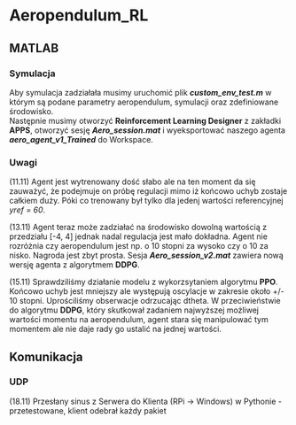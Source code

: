 # Aeropendulum_RL
## MATLAB

### Symulacja
Aby symulacja zadziałała musimy uruchomić plik ***custom_env_test.m*** w którym są podane  parametry aeropendulum, symulacji oraz zdefiniowane środowisko.    
Następnie musimy otworzyć **Reinforcement Learning Designer** z zakładki **APPS**, otworzyć sesję ***Aero_session.mat*** i wyeksportować naszego
agenta ***aero_agent_v1_Trained*** do Workspace.

### Uwagi
(11.11) Agent jest wytrenowany dość słabo ale na ten moment da się zauważyć, że podejmuje on próbę regulacji mimo iż końcowo uchyb zostaje całkiem duży. 
Póki co trenowany był tylko dla jedenj wartości referencyjnej *yref = 60*.

(13.11) Agent teraz może zadziałać na środowisko dowolną wartością z przedziału [-4, 4] jednak nadal regulacja jest mało dokładna. Agent nie rozróżnia czy aeropendulum jest np. o 10 stopni za wysoko czy o 10 za nisko. Nagroda jest zbyt prosta. Sesja ***Aero_session_v2.mat*** zawiera nową wersję agenta z algorytmem **DDPG**.

(15.11) Sprawdziliśmy działanie modelu z wykorzsytaniem algorytmu **PPO**. Końcowo uchyb jest mniejszy ale występują oscylacje w zakresie około +/- 10 stopni. Uprościliśmy obserwacje odrzucając dtheta. W przeciwieństwie do algorytmu **DDPG**, który skutkował zadaniem najwyższej możliwej wartości momentu na aeropendulum, agent stara się manipulować tym momentem ale nie daje rady go ustalić na jednej wartości.

## Komunikacja

### UDP 
(18.11) Przesłany sinus z Serwera do Klienta (RPi -> Windows) w Pythonie - przetestowane, klient odebrał każdy pakiet
